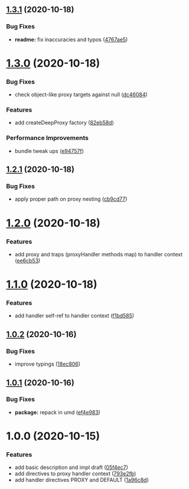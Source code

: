 ## [1.3.1](https://github.com/qiwi/deep-proxy/compare/v1.3.0...v1.3.1) (2020-10-18)


### Bug Fixes

* **readme:** fix inaccuracies and typos ([4767ae5](https://github.com/qiwi/deep-proxy/commit/4767ae5292566ed47b3a98471521b3e7083ccddd))

# [1.3.0](https://github.com/qiwi/deep-proxy/compare/v1.2.1...v1.3.0) (2020-10-18)


### Bug Fixes

* check object-like proxy targets against null ([dc46084](https://github.com/qiwi/deep-proxy/commit/dc46084ee7e545762e09b6abe37a129367738ee1))


### Features

* add createDeepProxy factory ([82eb58d](https://github.com/qiwi/deep-proxy/commit/82eb58d23909232418ba67e3891763852e64d507))


### Performance Improvements

* bundle tweak ups ([e94757f](https://github.com/qiwi/deep-proxy/commit/e94757f282947617c9ce84a66903dcd4ad6de6b8))

## [1.2.1](https://github.com/qiwi/deep-proxy/compare/v1.2.0...v1.2.1) (2020-10-18)


### Bug Fixes

* apply proper path on proxy nesting ([cb9cd77](https://github.com/qiwi/deep-proxy/commit/cb9cd774b57a079a38313c5eee577873ab47243e))

# [1.2.0](https://github.com/qiwi/deep-proxy/compare/v1.1.0...v1.2.0) (2020-10-18)


### Features

* add proxy and traps (proxyHandler methods map) to handler context ([ee6cb53](https://github.com/qiwi/deep-proxy/commit/ee6cb534bc6de7b0af14c8ab67eb42b20a40f100))

# [1.1.0](https://github.com/qiwi/deep-proxy/compare/v1.0.2...v1.1.0) (2020-10-18)


### Features

* add handler self-ref to handler context ([f1bd585](https://github.com/qiwi/deep-proxy/commit/f1bd58510bd0273a4fee3c0d17ee3d3887fa5afd))

## [1.0.2](https://github.com/qiwi/deep-proxy/compare/v1.0.1...v1.0.2) (2020-10-16)


### Bug Fixes

* improve typings ([18ec806](https://github.com/qiwi/deep-proxy/commit/18ec80690ba571e0ee8cf0452384d22b99d932f5))

## [1.0.1](https://github.com/qiwi/deep-proxy/compare/v1.0.0...v1.0.1) (2020-10-16)


### Bug Fixes

* **package:** repack in umd ([ef4e983](https://github.com/qiwi/deep-proxy/commit/ef4e9830a13a6d162293915ad47e8b6b483e96a5))

# 1.0.0 (2020-10-15)


### Features

* add basic description and impl draft ([05f4ec7](https://github.com/qiwi/deep-proxy/commit/05f4ec73f13da23866fab4f44173057f12a36496))
* add directives to proxy handler context ([793e2fb](https://github.com/qiwi/deep-proxy/commit/793e2fbc9085f0c1f615e23634cbc448e2a8900e))
* add handler directives PROXY and DEFAULT ([1a96c8d](https://github.com/qiwi/deep-proxy/commit/1a96c8d0050413c3830eea98d1bf567dcf75aec3))
